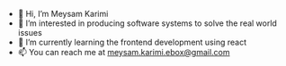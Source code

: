- 👋 Hi, I’m Meysam Karimi
- 👀 I’m interested in producing software systems to solve the real world issues
- 🌱 I’m currently learning the frontend development using react
- 📫 You can reach me at meysam.karimi.ebox@gmail.com

<!---
MeysamKarimiJRepo/MeysamKarimiJRepo is a ✨ special ✨ repository because its `README.md` (this file) appears on your GitHub profile.
You can click the Preview link to take a look at your changes.
--->
